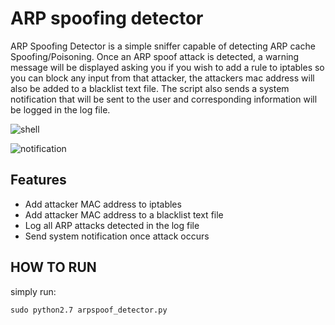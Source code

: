 # ARP spoofing detector

ARP Spoofing Detector is a simple sniffer capable of detecting ARP cache Spoofing/Poisoning. Once an ARP spoof attack is detected, a warning message will be displayed asking you if you wish to add a rule to iptables so you can block any input from that attacker, the attackers mac address will also be added to a blacklist text file. The script also sends a system notification that will be sent to the user and corresponding information will be logged in the log file.

![shell](https://i.imgur.com/OIukZHG.png)

![notification](https://i.imgur.com/oaYNbjC.png)

<h2>Features</h2>

- Add attacker MAC address to iptables
- Add attacker MAC address to a blacklist text file
- Log all ARP attacks detected in the log file
- Send system notification once attack occurs


<h2>HOW TO RUN</h2>

simply run:

`sudo python2.7 arpspoof_detector.py`


